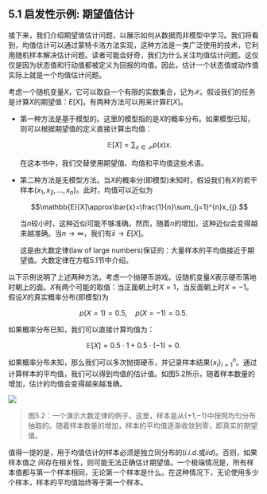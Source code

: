 ## 5.1 启发性示例: 期望值估计

接下来，我们介绍期望值估计问题，以展示如何从数据而非模型中学习。我们将看到，均值估计可以通过蒙特卡洛方法实现，这种方法是一类广泛使用的技术，它利用随机样本解决估计问题。读者可能会好奇，我们为什么关注均值估计问题。这仅仅是因为状态值和行动值都被定义为回报的均值。因此，估计一个状态值或动作值实际上就是一个均值估计问题。

考虑一个随机变量$X$，它可以取自一个有限的实数集合，记为$\mathcal{X}$。假设我们的任务是计算$X$的期望值：$E[X]$。有两种方法可以用来计算$E[X]$。

- 第一种方法是基于模型的。这里的模型指的是$X$的概率分布。如果模型已知，则可以根据期望值的定义直接计算出均值：

    $$\mathbb{E}[X]=\sum_{x\in\mathcal{X}}p(x)x.$$

    在这本书中，我们交替使用期望值、均值和平均值这些术语。

- 第二种方法是无模型方法。当$X$的概率分(即模型)未知时，假设我们有$X$的若干样本$\{x_1,x_2,...,x_n\}$。此时，均值可以近似为
    
    $$\mathbb{E}[X]\approx\bar{x}=\frac{1}{n}\sum_{j=1}^{n}x_{j}.$$

    当$n$较小时，这种近似可能不够准确。然而，随着$n$的增加，这种近似会变得越来越准确。当$n\to\infty$，我们有$\bar{x}\to E[X]$。

    这是由大数定律(law of large numbers)保证的：大量样本的平均值接近于期望值。大数定律在方框5.1节中介绍。

以下示例说明了上述两种方法。考虑一个抛硬币游戏。设随机变量$X$表示硬币落地时朝上的面。$X$有两个可能的取值：当正面朝上时$X = 1$，当反面朝上时$X=−1$。假设$X$的真实概率分布(即模型)为

$$p(X=1)=0.5,\quad p(X=-1)=0.5.$$

如果概率分布已知，我们可以直接计算均值为：

$$\mathbb{E}[X]=0.5\cdot1+0.5\cdot(-1)=0.$$

如果概率分布未知，那么我们可以多次抛掷硬币，并记录样本结果$\{x_i\}_{i=1}^n$。通过计算样本的平均值，我们可以得到均值的估计值。如图$5.2$所示，随着样本数量的增加，估计的均值会变得越来越准确。

 ![](../img/05/1.png)
 > 图$5.2$：一个演示大数定律的例子。这里，样本是从{+1,−1}中按照均匀分布抽取的。随着样本数量的增加，样本的平均值逐渐收敛到零，即真实的期望值。

值得一提的是，用于均值估计的样本必须是独立同分布的($i.i.d.$或$iid$)。否则，如果样本值之 间存在相关性，则可能无法正确估计期望值。一个极端情况是，所有样本值都与第一个样本相同，无论第一个样本是什么。在这种情况下，无论使用多少个样本，样本的平均值始终等于第一个样本。